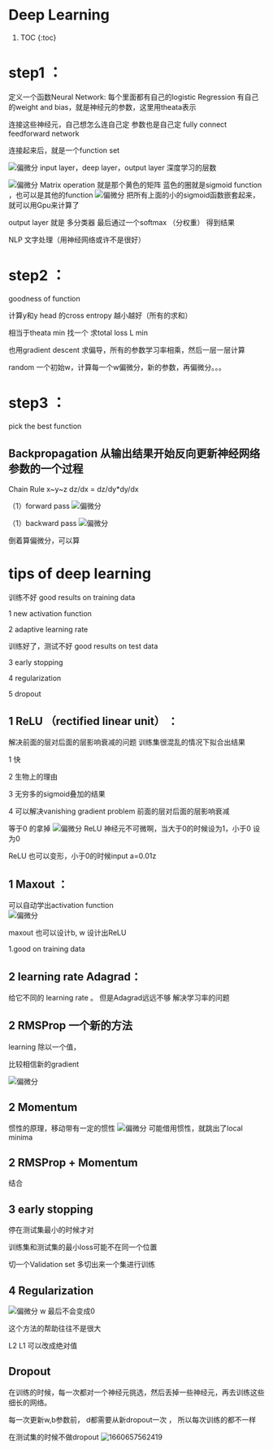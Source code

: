 # Deep Learning 

1. TOC
{:toc}

# step1 ：

定义一个函数Neural Network: 每个里面都有自己的logistic Regression 有自己的weight and bias，就是神经元的参数，这里用theata表示

连接这些神经元，自己想怎么连自己定  参数也是自己定  fully connect feedforward network

连接起来后，就是一个function set

![](/images/1660544420247.png "偏微分")
input layer，deep layer，output layer  深度学习的层数

![](/images/1660544859137.png "偏微分")
Matrix operation 就是那个黄色的矩阵  蓝色的圈就是sigmoid function ，也可以是其他的function
![](/images/1660545012773.png "偏微分")
把所有上面的小的sigmoid函数嵌套起来，就可以用Gpu来计算了

output layer 就是 多分类器  最后通过一个softmax （分权重）  得到结果

NLP 文字处理（用神经网络或许不是很好）


# step2 ：

goodness of function

计算y和y head 的cross entropy   越小越好（所有的求和）
 
相当于theata min 找一个  求total loss L  min

也用gradient descent   求偏导，所有的参数学习率相乘，然后一层一层计算

random 一个初始w，计算每一个w偏微分，新的参数，再偏微分。。。


# step3 ：

pick the best function



## Backpropagation 从输出结果开始反向更新神经网络参数的一个过程

Chain Rule x~y~z   dz/dx = dz/dy*dy/dx

（1）forward pass
![](/images/1660547174442.png "偏微分")

（1）backward pass
![](/images/1660547428270.png "偏微分")

倒着算偏微分，可以算

# tips of deep learning
 训练不好 good results on training data 

1 new activation function

2 adaptive learning rate

训练好了，测试不好  good results on test data 
 
3 early stopping

4 regularization

5 dropout

## 1 ReLU （rectified linear unit） ：
解决前面的层对后面的层影响衰减的问题  训练集很混乱的情况下拟合出结果

1 快

2 生物上的理由

3 无穷多的sigmoid叠加的结果

4 可以解决vanishing gradient problem 前面的层对后面的层影响衰减

等于0 的拿掉
![](/images/1660653899765.png "偏微分")
ReLU 神经元不可微啊，当大于0的时候设为1，小于0 设为0

ReLU 也可以变形，小于0的时候input a=0.01z

## 1 Maxout ：

可以自动学出activation function  
![](/images/1660654322466.png "偏微分")

maxout 也可以设计b, w 设计出ReLU

1.good on training data

## 2 learning rate Adagrad：
给它不同的 learning rate 。
但是Adagrad远远不够  解决学习率的问题

## 2 RMSProp 一个新的方法

learning 除以一个值，

比较相信新的gradient

![](/images/1660655269466.png "偏微分")

## 2 Momentum
惯性的原理，移动带有一定的惯性
![](/images/1660655769301.png "偏微分")
可能借用惯性，就跳出了local minima

## 2 RMSProp +  Momentum
结合

## 3 early stopping
停在测试集最小的时候才对

训练集和测试集的最小loss可能不在同一个位置

切一个Validation set  多切出来一个集进行训练

## 4 Regularization
![](/images/1660656926966.png "偏微分")
w 最后不会变成0 

这个方法的帮助往往不是很大

L2 L1 可以改成绝对值

## Dropout
在训练的时候，每一次都对一个神经元挑选，然后丢掉一些神经元，再去训练这些细长的网络。

每一次更新w,b参数前， d都需要从新dropout一次 ， 所以每次训练的都不一样

在测试集的时候不做dropout
![1660657562419](https://user-images.githubusercontent.com/101853621/184895314-3e2e1e4a-37e2-4e0e-9083-92631f8cbd05.png)
